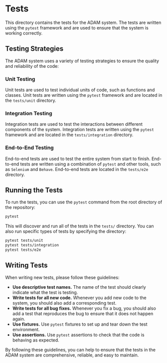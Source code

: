 # Tests

This directory contains the tests for the ADAM system. The tests are written using the `pytest` framework and are used to ensure that the system is working correctly.

## Testing Strategies

The ADAM system uses a variety of testing strategies to ensure the quality and reliability of the code:

### Unit Testing

Unit tests are used to test individual units of code, such as functions and classes. Unit tests are written using the `pytest` framework and are located in the `tests/unit` directory.

### Integration Testing

Integration tests are used to test the interactions between different components of the system. Integration tests are written using the `pytest` framework and are located in the `tests/integration` directory.

### End-to-End Testing

End-to-end tests are used to test the entire system from start to finish. End-to-end tests are written using a combination of `pytest` and other tools, such as `Selenium` and `Behave`. End-to-end tests are located in the `tests/e2e` directory.

## Running the Tests

To run the tests, you can use the `pytest` command from the root directory of the repository:

```bash
pytest
```

This will discover and run all of the tests in the `tests/` directory. You can also run specific types of tests by specifying the directory:

```bash
pytest tests/unit
pytest tests/integration
pytest tests/e2e
```

## Writing Tests

When writing new tests, please follow these guidelines:

*   **Use descriptive test names.** The name of the test should clearly indicate what the test is testing.
*   **Write tests for all new code.** Whenever you add new code to the system, you should also add a corresponding test.
*   **Write tests for all bug fixes.** Whenever you fix a bug, you should also add a test that reproduces the bug to ensure that it does not happen again.
*   **Use fixtures.** Use `pytest` fixtures to set up and tear down the test environment.
*   **Use assertions.** Use `pytest` assertions to check that the code is behaving as expected.

By following these guidelines, you can help to ensure that the tests in the ADAM system are comprehensive, reliable, and easy to maintain.
